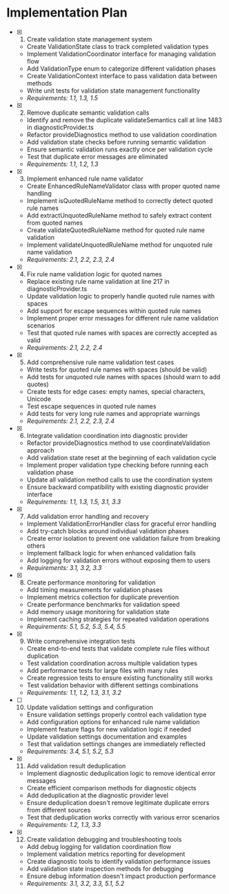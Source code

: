 # Implementation Plan

- [x] 1. Create validation state management system
  - Create ValidationState class to track completed validation types
  - Implement ValidationCoordinator interface for managing validation flow
  - Add ValidationType enum to categorize different validation phases
  - Create ValidationContext interface to pass validation data between methods
  - Write unit tests for validation state management functionality
  - _Requirements: 1.1, 1.3, 1.5_

- [x] 2. Remove duplicate semantic validation calls
  - Identify and remove the duplicate validateSemantics call at line 1483 in diagnosticProvider.ts
  - Refactor provideDiagnostics method to use validation coordination
  - Add validation state checks before running semantic validation
  - Ensure semantic validation runs exactly once per validation cycle
  - Test that duplicate error messages are eliminated
  - _Requirements: 1.1, 1.2, 1.3_

- [x] 3. Implement enhanced rule name validator
  - Create EnhancedRuleNameValidator class with proper quoted name handling
  - Implement isQuotedRuleName method to correctly detect quoted rule names
  - Add extractUnquotedRuleName method to safely extract content from quoted names
  - Create validateQuotedRuleName method for quoted rule name validation
  - Implement validateUnquotedRuleName method for unquoted rule name validation
  - _Requirements: 2.1, 2.2, 2.3, 2.4_

- [x] 4. Fix rule name validation logic for quoted names
  - Replace existing rule name validation at line 217 in diagnosticProvider.ts
  - Update validation logic to properly handle quoted rule names with spaces
  - Add support for escape sequences within quoted rule names
  - Implement proper error messages for different rule name validation scenarios
  - Test that quoted rule names with spaces are correctly accepted as valid
  - _Requirements: 2.1, 2.2, 2.4_

- [x] 5. Add comprehensive rule name validation test cases
  - Write tests for quoted rule names with spaces (should be valid)
  - Add tests for unquoted rule names with spaces (should warn to add quotes)
  - Create tests for edge cases: empty names, special characters, Unicode
  - Test escape sequences in quoted rule names
  - Add tests for very long rule names and appropriate warnings
  - _Requirements: 2.1, 2.2, 2.3, 2.4_

- [x] 6. Integrate validation coordination into diagnostic provider
  - Refactor provideDiagnostics method to use coordinateValidation approach
  - Add validation state reset at the beginning of each validation cycle
  - Implement proper validation type checking before running each validation phase
  - Update all validation method calls to use the coordination system
  - Ensure backward compatibility with existing diagnostic provider interface
  - _Requirements: 1.1, 1.3, 1.5, 3.1, 3.3_

- [x] 7. Add validation error handling and recovery
  - Implement ValidationErrorHandler class for graceful error handling
  - Add try-catch blocks around individual validation phases
  - Create error isolation to prevent one validation failure from breaking others
  - Implement fallback logic for when enhanced validation fails
  - Add logging for validation errors without exposing them to users
  - _Requirements: 3.1, 3.2, 3.3_

- [x] 8. Create performance monitoring for validation
  - Add timing measurements for validation phases
  - Implement metrics collection for duplicate prevention
  - Create performance benchmarks for validation speed
  - Add memory usage monitoring for validation state
  - Implement caching strategies for repeated validation operations
  - _Requirements: 5.1, 5.2, 5.3, 5.4, 5.5_

- [x] 9. Write comprehensive integration tests
  - Create end-to-end tests that validate complete rule files without duplication
  - Test validation coordination across multiple validation types
  - Add performance tests for large files with many rules
  - Create regression tests to ensure existing functionality still works
  - Test validation behavior with different settings combinations
  - _Requirements: 1.1, 1.2, 1.3, 3.1, 3.2_

- [ ] 10. Update validation settings and configuration
  - Ensure validation settings properly control each validation type
  - Add configuration options for enhanced rule name validation
  - Implement feature flags for new validation logic if needed
  - Update validation settings documentation and examples
  - Test that validation settings changes are immediately reflected
  - _Requirements: 3.4, 5.1, 5.2, 5.3_

- [x] 11. Add validation result deduplication
  - Implement diagnostic deduplication logic to remove identical error messages
  - Create efficient comparison methods for diagnostic objects
  - Add deduplication at the diagnostic provider level
  - Ensure deduplication doesn't remove legitimate duplicate errors from different sources
  - Test that deduplication works correctly with various error scenarios
  - _Requirements: 1.2, 1.3, 3.3_

- [x] 12. Create validation debugging and troubleshooting tools
  - Add debug logging for validation coordination flow
  - Implement validation metrics reporting for development
  - Create diagnostic tools to identify validation performance issues
  - Add validation state inspection methods for debugging
  - Ensure debug information doesn't impact production performance
  - _Requirements: 3.1, 3.2, 3.3, 5.1, 5.2_